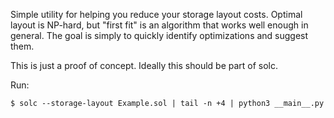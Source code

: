 Simple utility for helping you reduce your storage layout costs.
Optimal layout is NP-hard, but "first fit" is an algorithm that works well enough in general.
The goal is simply to quickly identify optimizations and suggest them.

This is just a proof of concept.
Ideally this should be part of solc.

Run:

```
$ solc --storage-layout Example.sol | tail -n +4 | python3 __main__.py
```
